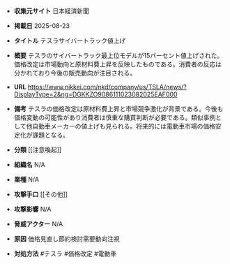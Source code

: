 - **収集元サイト**
日本経済新聞

- **掲載日**
2025-08-23

- **タイトル**
テスラサイバートラック値上げ

- **概要**
テスラのサイバートラック最上位モデルが15パーセント値上げされた。価格改定は市場動向と原材料費上昇を反映したものである。消費者の反応は分かれており今後の販売動向が注目される。

- **URL**
https://www.nikkei.com/nkd/company/us/TSLA/news/?DisplayType=2&ng=DGKKZO9086111023082025EAF000

- **備考**
テスラの価格改定は原材料費上昇と市場競争激化が背景である。今後も価格変動の可能性があり消費者は慎重な購買判断が必要である。類似事例として他自動車メーカーの値上げも見られる。将来的には電動車市場の価格安定化が課題となる。

- **分類**
[[注意喚起]]

- **組織名**
N/A

- **業種**
N/A

- **攻撃手口**
[[その他]]

- **攻撃影響**
N/A

- **脅威アクター**
N/A

- **原因**
価格見直し節約検討需要動向注視

- **対処方法**
#テスラ #価格改定 #電動車
